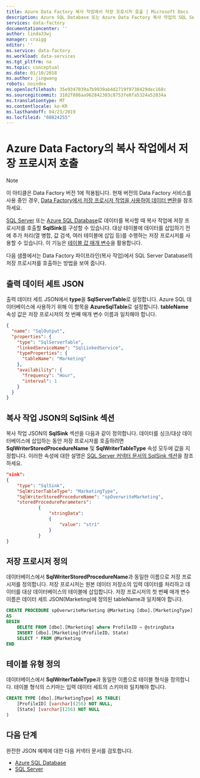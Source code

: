 ```yaml
---
title: Azure Data Factory 복사 작업에서 저장 프로시저 호출 | Microsoft Docs
description: Azure SQL Database 또는 Azure Data Factory 복사 작업의 SQL Server에서 저장 프로시저를 호출하는 방법을 알아봅니다.
services: data-factory
documentationcenter: ''
author: linda33wj
manager: craigg
editor: ''
ms.service: data-factory
ms.workload: data-services
ms.tgt_pltfrm: na
ms.topic: conceptual
ms.date: 01/10/2018
ms.author: jingwang
robots: noindex
ms.openlocfilehash: 35e9347039a7b9939ab4d2719f9738429dec168c
ms.sourcegitcommit: 3102f886aa962842303c8753fe8fa5324a52834a
ms.translationtype: MT
ms.contentlocale: ko-KR
ms.lasthandoff: 04/23/2019
ms.locfileid: "60824255"
---
```

# <a name="invoke-stored-procedure-from-copy-activity-in-azure-data-factory"></a>Azure Data Factory의 복사 작업에서 저장 프로시저 호출
> [!NOTE]
> 이 아티클은 Data Factory 버전 1에 적용됩니다. 현재 버전의 Data Factory 서비스를 사용 중인 경우, [Data Factory에서 저장 프로시저 작업을 사용하여 데이터 변환](../transform-data-using-stored-procedure.md)을 참조하세요.


[SQL Server](data-factory-sqlserver-connector.md) 또는 [Azure SQL Database](data-factory-azure-sql-connector.md)로 데이터를 복사할 때 복사 작업에 저장 프로시저를 호출할 **SqlSink**를 구성할 수 있습니다. 대상 테이블에 데이터를 삽입하기 전에 추가 처리(열 병합, 값 검색, 여러 테이블에 삽입 등)를 수행하는 저장 프로시저를 사용할 수 있습니다. 이 기능은 [테이블 값 매개 변수](https://msdn.microsoft.com/library/bb675163.aspx)을 활용합니다. 

다음 샘플에서는 Data Factory 파이프라인(복사 작업)에서 SQL Server Database의 저장 프로시저를 호출하는 방법을 보여 줍니다.  

## <a name="output-dataset-json"></a>출력 데이터 세트 JSON
출력 데이터 세트 JSON에서 **type**을 **SqlServerTable**로 설정합니다. Azure SQL 데이터베이스에 사용하기 위해 이 항목을 **AzureSqlTable**로 설정합니다. **tableName** 속성 값은 저장 프로시저의 첫 번째 매개 변수 이름과 일치해야 합니다.  

```json
{
  "name": "SqlOutput",
  "properties": {
    "type": "SqlServerTable",
    "linkedServiceName": "SqlLinkedService",
    "typeProperties": {
      "tableName": "Marketing"
    },
    "availability": {
      "frequency": "Hour",
      "interval": 1
    }
  }
}
```

## <a name="sqlsink-section-in-copy-activity-json"></a>복사 작업 JSON의 SqlSink 섹션
복사 작업 JSON의 **SqlSink** 섹션을 다음과 같이 정의합니다. 데이터를 싱크/대상 데이터베이스에 삽입하는 동안 저장 프로시저를 호출하려면 **SqlWriterStoredProcedureName** 및 **SqlWriterTableType** 속성 모두에 값을 지정합니다. 이러한 속성에 대한 설명은 [SQL Server 커넥터 문서의 SqlSink 섹션](data-factory-sqlserver-connector.md#sqlsink)을 참조하세요.

```json
"sink":
{
    "type": "SqlSink",
    "SqlWriterTableType": "MarketingType",
    "SqlWriterStoredProcedureName": "spOverwriteMarketing", 
    "storedProcedureParameters":
            {
                "stringData": 
                {
                    "value": "str1"     
                }
            }
}
```

## <a name="stored-procedure-definition"></a>저장 프로시저 정의 
데이터베이스에서 **SqlWriterStoredProcedureName**과 동일한 이름으로 저장 프로시저를 정의합니다. 저장 프로시저는 원본 데이터 저장소의 입력 데이터를 처리하고 데이터를 대상 데이터베이스의 테이블에 삽입합니다. 저장 프로시저의 첫 번째 매개 변수 이름은 데이터 세트 JSON(Marketing)에 정의된 tableName과 일치해야 합니다.

```sql
CREATE PROCEDURE spOverwriteMarketing @Marketing [dbo].[MarketingType] READONLY, @stringData varchar(256)
AS
BEGIN
    DELETE FROM [dbo].[Marketing] where ProfileID = @stringData
    INSERT [dbo].[Marketing](ProfileID, State)
    SELECT * FROM @Marketing
END
```

## <a name="table-type-definition"></a>테이블 유형 정의
데이터베이스에서 **SqlWriterTableType**과 동일한 이름으로 테이블 형식을 정의합니다. 테이블 형식의 스키마는 입력 데이터 세트의 스키마와 일치해야 합니다.

```sql
CREATE TYPE [dbo].[MarketingType] AS TABLE(
    [ProfileID] [varchar](256) NOT NULL,
    [State] [varchar](256) NOT NULL
)
```

## <a name="next-steps"></a>다음 단계
완전한 JSON 예제에 대한 다음 커넥터 문서를 검토합니다. 

- [Azure SQL Database](data-factory-azure-sql-connector.md)
- [SQL Server](data-factory-sqlserver-connector.md)
